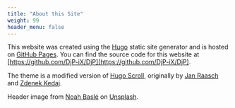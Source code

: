 ```yaml
---
title: "About this Site"
weight: 99
header_menu: false
---
```


This website was created using the [Hugo](https://gohugo.io/) static site generator and is hosted on [GitHub Pages](https://pages.github.com/).
You can find the source code for this website at [https://github.com/DjP-iX/DjP](https://github.com/DjP-iX/DjP).

The theme is a modified version of [Hugo Scroll](https://themes.gohugo.io/themes/hugo-scroll/), originally by [Jan Raasch](https://www.janraasch.com/) and [Zdenek Kedaj](https://github.com/zjedi).

Header image from [Noah Baslé](https://unsplash.com/photos/purple-lavender-field-overlooking-mountains-during-daytime-Txjvtscb6Fo) on [Unsplash](https://unsplash.com/).
